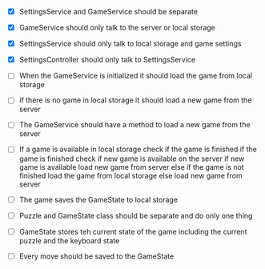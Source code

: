 - [X] SettingsService and GameService should be separate
- [X] GameService should only talk to the server or local storage
- [X] SettingsService should only talk to local storage and game settings
- [X] SettingsController should only talk to SettingsService

- [ ] When the GameService is initialized it should load the game from local storage
- [ ] if there is no game in local storage it should load a new game from the server
- [ ] The GameService should have a method to load a new game from the server
- [ ] If a game is available in local storage
        check if the game is finished
        if the game is finished check if new game is available on the server
            if new game is available load new game from server
        else if the game is not finished load the game from local storage
     else
        load new game from server
- [ ] The game saves the GameState to local storage
- [ ] Puzzle and GameState class should be separate and do only one thing
- [ ] GameState stores teh current state of the game including the current puzzle and the keyboard state
- [ ] Every move should be saved to the GameState